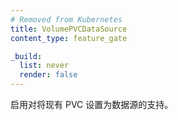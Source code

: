 ```yaml
---
# Removed from Kubernetes
title: VolumePVCDataSource
content_type: feature_gate

_build:
  list: never
  render: false
---
```


<!--
Enable support for specifying an existing PVC as a DataSource.
-->
启用对将现有 PVC 设置为数据源的支持。
